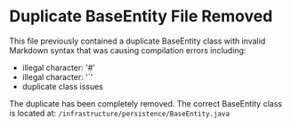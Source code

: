 # Duplicate BaseEntity File Removed

This file previously contained a duplicate BaseEntity class with invalid Markdown syntax that was causing compilation errors including:
- illegal character: '#'
- illegal character: '`'
- duplicate class issues

The duplicate has been completely removed. The correct BaseEntity class is located at:
`/infrastructure/persistence/BaseEntity.java`
